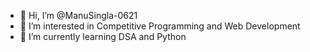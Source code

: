 - 👋 Hi, I’m @ManuSingla-0621
- 👀 I’m interested in Competitive Programming and Web Development
- 🌱 I’m currently learning DSA and Python


<!---
ManuSingla-0621/ManuSingla-0621 is a ✨ special ✨ repository because its `README.md` (this file) appears on your GitHub profile.
You can click the Preview link to take a look at your changes.
--->
